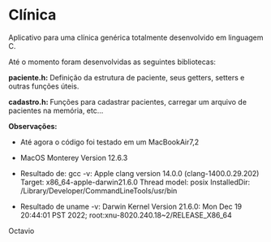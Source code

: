# Clínica

Aplicativo para uma clínica genérica totalmente desenvolvido em linguagem C.


Até o momento foram desenvolvidas as seguintes bibliotecas: 

<b>paciente.h:</b> Definição da estrutura de paciente, seus getters, setters e outras funções úteis.

<b>cadastro.h: </b>Funções para cadastrar pacientes, carregar um arquivo de pacientes na memória, etc...

<b>Observações:</b>
- Até agora o código foi testado em um MacBookAir7,2
- MacOS Monterey Version 12.6.3

- Resultado de: gcc -v:
Apple clang version 14.0.0 (clang-1400.0.29.202)
Target: x86_64-apple-darwin21.6.0
Thread model: posix
InstalledDir: /Library/Developer/CommandLineTools/usr/bin

- Resultado de uname -v:
Darwin Kernel Version 21.6.0: Mon Dec 19 20:44:01 PST 2022; root:xnu-8020.240.18~2/RELEASE_X86_64

Octavio



